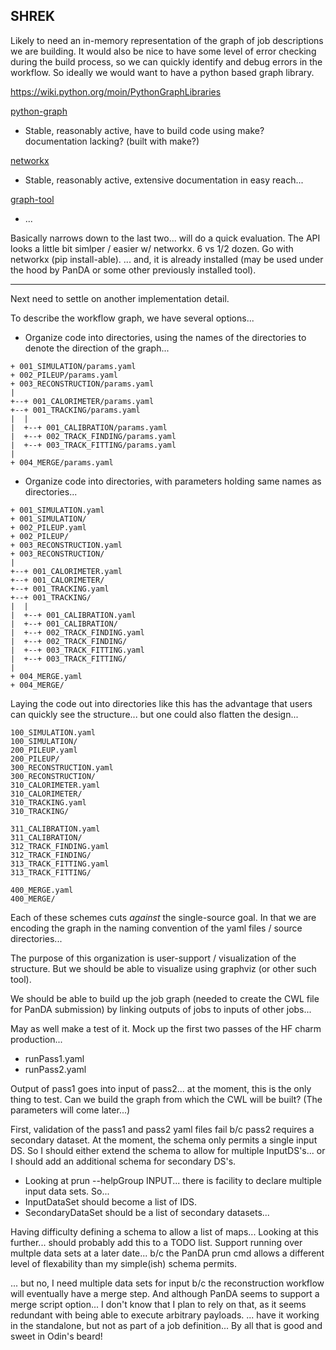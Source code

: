 SHREK
---
Likely to need an in-memory representation of the graph of job descriptions we are building.  It would also be nice to have some level of error checking during the build process, so we can quickly identify and debug errors in the workflow.  So ideally we would want to have a python based graph library.

https://wiki.python.org/moin/PythonGraphLibraries

[python-graph](https://github.com/Shoobx/python-graph)
- Stable, reasonably active, have to build code using make? documentation lacking?  (built with make?)

[networkx](https://networkx.org/)
- Stable, reasonably active, extensive documentation in easy reach...

[graph-tool](https://graph-tool.skewed.de/)
- ... 

Basically narrows down to the last two... will do a quick evaluation.  The API looks a little bit simlper / easier w/ networkx.  6 vs 1/2 dozen.  Go with networkx (pip install-able).
... and, it is already installed (may be used under the hood by PanDA or some other previously installed tool).

---

Next need to settle on another implementation detail.

To describe the workflow graph, we have several options...

- Organize code into directories, using the names of the directories to denote the direction of the graph...

```
+ 001_SIMULATION/params.yaml
+ 002_PILEUP/params.yaml
+ 003_RECONSTRUCTION/params.yaml
|
+--+ 001_CALORIMETER/params.yaml
+--+ 001_TRACKING/params.yaml
|  |
|  +--+ 001_CALIBRATION/params.yaml
|  +--+ 002_TRACK_FINDING/params.yaml
|  +--+ 003_TRACK_FITTING/params.yaml
|
+ 004_MERGE/params.yaml                   
```

- Organize code into directories, with parameters holding same names as directories...

```
+ 001_SIMULATION.yaml
+ 001_SIMULATION/
+ 002_PILEUP.yaml
+ 002_PILEUP/
+ 003_RECONSTRUCTION.yaml
+ 003_RECONSTRUCTION/
|
+--+ 001_CALORIMETER.yaml
+--+ 001_CALORIMETER/
+--+ 001_TRACKING.yaml
+--+ 001_TRACKING/
|  |
|  +--+ 001_CALIBRATION.yaml
|  +--+ 001_CALIBRATION/
|  +--+ 002_TRACK_FINDING.yaml
|  +--+ 002_TRACK_FINDING/
|  +--+ 003_TRACK_FITTING.yaml
|  +--+ 003_TRACK_FITTING/
|
+ 004_MERGE.yaml                   
+ 004_MERGE/
```

Laying the code out into directories like this has the advantage that users can quickly see the structure... but one could also flatten the design...

```
100_SIMULATION.yaml
100_SIMULATION/
200_PILEUP.yaml
200_PILEUP/
300_RECONSTRUCTION.yaml
300_RECONSTRUCTION/
310_CALORIMETER.yaml
310_CALORIMETER/
310_TRACKING.yaml
310_TRACKING/

311_CALIBRATION.yaml
311_CALIBRATION/
312_TRACK_FINDING.yaml
312_TRACK_FINDING/
313_TRACK_FITTING.yaml
313_TRACK_FITTING/

400_MERGE.yaml                   
400_MERGE/
```

Each of these schemes cuts *against* the single-source goal.  In that we are encoding the graph in the naming convention of the yaml files / source directories...

The purpose of this organization is user-support / visualization of the structure.  But we should be able to visualize using graphviz (or other such tool).  

We should be able to build up the job graph (needed to create the CWL file for PanDA submission) by linking outputs of jobs to inputs of other jobs...

May as well make a test of it.  Mock up the first two passes of the HF charm production...
- runPass1.yaml
- runPass2.yaml

Output of pass1 goes into input of pass2...  at the moment, this is the only thing to test.  Can we build the graph from which the CWL will be built?  (The parameters will come later...)  

First, validation of the pass1 and pass2 yaml files fail b/c pass2 requires a secondary dataset.  At the moment, the schema only permits a single input DS.  So I should either extend the schema to allow for multiple InputDS's...  or I should add an additional schema for secondary DS's.

- Looking at prun --helpGroup INPUT...  there is facility to declare multiple input data sets.  So... 
- InputDataSet should become a list of IDS.
- SecondaryDataSet should be a list of secondary datasets...

Having difficulty defining a schema to allow a list of maps...
Looking at this further... should probably add this to a TODO list.   Support running over multple data sets at a later date... b/c the PanDA prun cmd allows a different level of flexability than my simple(ish) schema permits.

... but no, I need multiple data sets for input b/c the reconstruction workflow will eventually have a merge step.  And although PanDA seems to support a merge script option... I don't know that I plan to rely on that, as it seems redundant with being able to execute arbitrary payloads.
... have it working in the standalone, but not as part of a job definition...
By all that is good and sweet in Odin's beard!

